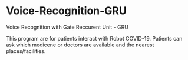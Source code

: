 # Voice-Recognition-GRU
Voice Recognition with Gate Reccurent Unit - GRU

This program are for patients interact with Robot COVID-19. Patients can ask which medicene or doctors are available and the nearest places/facilities.
